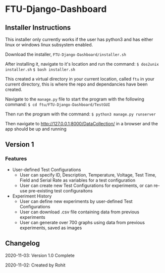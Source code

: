 # FTU-Django-Dashboard
## Installer Instructions
This installer only currently works if the user has python3 and has either linux or windows linux subsystem enabled.

Download the installer, `FTU-Django-Dashboard/installer.sh`

After installing it, navigate to it's location and run the command:
`$ dos2unix installer.sh`
`$ bash installer.sh`

This created a virtual directory in your current location, called `ftu` in your current directory, this is where the repo and dependancies have been created.

Navigate to the `manage.py` file to start the program with the following command:
`$ cd ftu/FTU-Django-Dashboard/TestGUI `

Then run the program with the command:
`$ python3 manage.py runserver`

Then navigate to http://127.0.0.1:8000/DataCollection/ in a browser and the app should be up and running
## Version 1
### Features
- User-defined Test Configurations
  - User can specify ID, Description, Temperature, Voltage, Test Time, Field and Serial Rate as variables for a test configuration
  - User can create new Test Configurations for experiments, or can re-use pre-existing test configuraitons
- Experiment History
  - User can define new experiments by user-defined Test Configurations
  - User can download .csv file containing data from previous experiments
  - User can generate over 700 graphs using data from previous experiments, saved as images

## Changelog
2020-11-03: Version 1.0 Complete

2020-11-02: Created by Rohit
